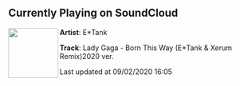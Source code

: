 ## Currently Playing on SoundCloud

[<img align="left" width="100" src="https://i1.sndcdn.com/artworks-glRBeJrn8ga9C6Np-bi7mBA-t50x50.jpg">](https://soundcloud.com/e_tank/lady-gaga-born-this-way-e-tank-xerum-remix2020-ver)

**Artist**: E*Tank 

**Track**: Lady Gaga - Born This Way (E*Tank & Xerum Remix)2020 ver.

Last updated at 09/02/2020 16:05
